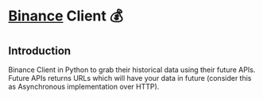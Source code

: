 # [Binance](https://www.binance.com/en) Client 💰

## Introduction

Binance Client in Python to grab their historical data using their future APIs. Future APIs returns
URLs which will have your data in future (consider this as Asynchronous implementation over HTTP).
